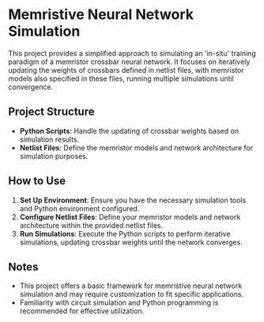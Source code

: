 # Memristive Neural Network Simulation

This project provides a simplified approach to simulating an 'in-situ' training paradigm of a memristor crossbar neural network. It focuses on iteratively updating the weights of crossbars defined in netlist files, with memristor models also specified in these files, running multiple simulations until convergence.

## Project Structure

- **Python Scripts**: Handle the updating of crossbar weights based on simulation results.
- **Netlist Files**: Define the memristor models and network architecture for simulation purposes.

## How to Use

1. **Set Up Environment**: Ensure you have the necessary simulation tools and Python environment configured.
2. **Configure Netlist Files**: Define your memristor models and network architecture within the provided netlist files.
3. **Run Simulations**: Execute the Python scripts to perform iterative simulations, updating crossbar weights until the network converges.

## Notes

- This project offers a basic framework for memristive neural network simulation and may require customization to fit specific applications.
- Familiarity with circuit simulation and Python programming is recommended for effective utilization.

